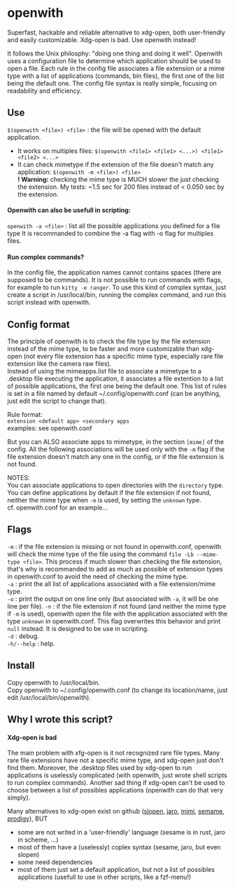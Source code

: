 # openwith
Superfast, hackable and reliable alternative to xdg-open, both user-friendly and easily customizable. Xdg-open is bad. Use openwith instead!

It follows the Unix philosphy: "doing one thing and doing it well". Openwith uses a configuration file to determine which application should be used to open a file. Each rule in the config file associates a file extension or a mime type with a list of applications (commands, bin files), the first one of the list being the default one. The config file syntax is really simple, focusing on readability and efficiency.

## Use
`$(openwith <file>) <file>` : the file will be opened with the default application.
- It works on multiples files: `$(openwith <file1> <file1> <...>) <file1> <file2> <...>`
- It can check mimetype if the extension of the file doesn't match any application: `$(openwith -m <file>) <file>`<br>
  **! Warning:** checking the mime type is MUCH slower the just checking the extension.
  My tests: ~1.5 sec for 200 files instead of < 0.050 sec by the extension.

#### Openwith can also be usefull in scripting:
`openwith -a <file>` : list all the possible applications you defined for a file type
It is recommanded to combine the -a flag with -o flag for multiples files.

#### Run complex commands?
In the config file, the application names cannot contains spaces (there are supposed to be commands). It is not possible to run commands with flags, for example to run `kitty -e ranger`. To use this kind of complex syntax, just create a script in /usr/local/bin, running the complex command, and run this script instead with openwith.

## Config format
The principle of openwith is to check the file type by the file extension instead of the mime type, to be faster and more customizable than xdg-open (not every file extension has a specific mime type, especially rare file extension like the camera raw files).<br>
Instead of using the mimeapps.list file to associate a mimetype to a .desktop file executing the application, it associates a file extention to a list of possible applications, the first one being the default one. This list of rules is set in a file named by default ~/.config/openwith.conf (can be anything, just edit the script to change that).

Rule format:<br>
`extension <default app> <secondary apps`<br>
examples: see openwith.conf

But you can ALSO associate apps to mimetype, in the section `[mime]` of the config. All the following associations will be used only with the `-m` flag if the file extension doesn't match any one in the config, or if the file extension is not found. 

NOTES:<br>
You can associate applications to open directories with the `directory` type.<br>
You can define applications by default if the file extension if not found, neither the mime type when `-m` is used, by setting the `unknown` type.<br>
cf. openwith.conf for an example...

## Flags
`-m` : if the file extension is missing or not found in openwith.conf, openwith will check the mime type of the file using the command `file -Lb --mime-type <file>`.
       This process if much slower than checking the file extension, that's why is recommanded to add as much as possible of extension types in openwith.conf to avoid the need of checking the mime type.<br>
`-a` : print the all list of applications associated with a file extension/mime type.<br>
`-o` : print the output on one line only (but associated with `-a`, it will be one line per file).
`-n` : if the file extension if not found (and neither the mime type if `-m` is used), openwith open the file with the application associated with the type `unknown` in openwith.conf. This flag overwrites this behavior and print `null` instead. It is designed to be use in scripting.<br>
`-d` : debug.<br>
`-h/--help` : help.

## Install
Copy openwith to /usr/local/bin.<br>
Copy openwith to ~/.config/openwith.conf (to change its location/name, just edit /usr/local/bin/openwith).

## Why I wrote this script?
#### Xdg-open is bad
The main problem with xfg-open is it not recognized rare file types. Many rare file extensions have not a specific mime type, and xdg-open just don't find them. Moreover, the .desktop files used by xdg-open to run applications is uselessly complicated (with openwith, just wrote shell scripts to run complex commands). Another sad thing if xdg-open can't be used to choose between a list of possibles applications (openwith can do that very simply).

Many alternatives to xdg-open exist on github ([slopen](https://github.com/hckiang/slopen), [jaro](https://github.com/isamert/jaro), [mimi](https://github.com/march-linux/mimi), [semame](https://github.com/green7ea/sesame), [prodigy](https://github.com/yogeshdcool/prodigy)), BUT<br>
- some are not writed in a 'user-friendly' language (sesame is in rust, jaro in scheme, ...)
- most of them have a (uselessly) coplex syntax (sesame, jaro, but even slopen)
- some need dependencies
- most of them just set a default application, but not a list of possibles applications (usefull to use in other scripts, like a fzf-menu!)
